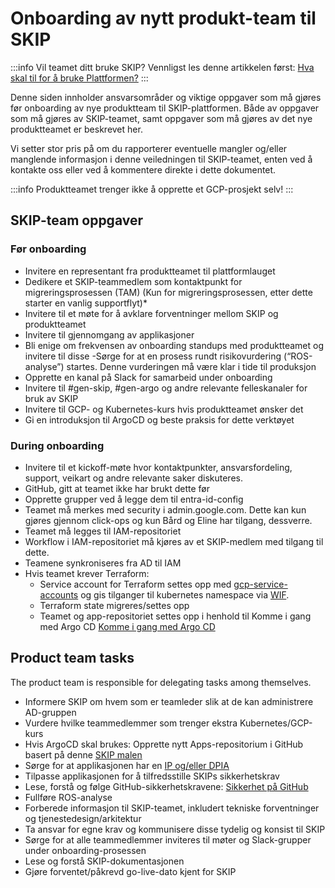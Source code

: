 # Onboarding av nytt produkt-team til SKIP

:::info
Vil teamet ditt bruke SKIP? Vennligst les denne artikkelen først: [Hva skal til for å bruke Plattformen?](https://kartverket.atlassian.net/wiki/spaces/DT/pages/497614849/Hva+skal+til+for+bruke+Plattformen)
:::

Denne siden innholder ansvarsområder og viktige oppgaver som må gjøres før onboarding av nye produktteam til SKIP-plattformen. Både av oppgaver som må gjøres av SKIP-teamet, samt oppgaver som må gjøres av det nye produktteamet er beskrevet her.


Vi setter stor pris på om du rapporterer eventuelle mangler og/eller manglende informasjon i denne veiledningen til SKIP-teamet, enten ved å kontakte oss eller ved å kommentere direkte i dette dokumentet.

:::info
Produktteamet trenger ikke å opprette et GCP-prosjekt selv!
:::

## SKIP-team oppgaver

### Før onboarding

- Invitere en representant fra produktteamet til plattformlauget
- Dedikere et SKIP-teammedlem som kontaktpunkt for migreringsprosessen (TAM) (Kun for migreringsprosessen, etter dette starter en vanlig supportflyt)*
- Invitere til et møte for å avklare forventninger mellom SKIP og produktteamet
- Invitere til gjennomgang av applikasjoner
- Bli enige om frekvensen av onboarding standups med produktteamet og invitere til disse
 -Sørge for at en prosess rundt risikovurdering (“ROS-analyse”) startes. Denne vurderingen må være klar i tide til produksjon
- Opprette en kanal på Slack for samarbeid under onboarding
- Invitere til #gen-skip, #gen-argo og andre relevante felleskanaler for bruk av SKIP
- Invitere til GCP- og Kubernetes-kurs hvis produktteamet ønsker det
- Gi en introduksjon til ArgoCD og beste praksis for dette verktøyet

### During onboarding

- Invitere til et kickoff-møte hvor kontaktpunkter, ansvarsfordeling, support, veikart og andre relevante saker diskuteres.
- GitHub, gitt at teamet ikke har brukt dette før
- Opprette grupper ved å legge dem til entra-id-config
- Teamet må merkes med security i admin.google.com. Dette kan kun gjøres gjennom click-ops og kun Bård og Eline har tilgang, dessverre.
- Teamet må legges til IAM-repositoriet
- Workflow i IAM-repositoriet må kjøres av et SKIP-medlem med tilgang til dette.
- Teamene synkroniseres fra AD til IAM
- Hvis teamet krever Terraform:
  - Service account for Terraform settes opp med [gcp-service-accounts](https://github.com/kartverket/gcp-service-accounts) og gis tilganger til kubernetes namespace via [WIF](https://kartverket.atlassian.net/wiki/spaces/SKIP/pages/320570259/Workload+Identity+Federation).
  - Terraform state migreres/settes opp
  - Teamet og app-repositoriet settes opp i henhold til Komme i gang med Argo CD [Komme i gang med Argo CD](../09-argo-cd/01-komme-i-gang-med-argocd.md)

## Product team tasks

The product team is responsible for delegating tasks among themselves.

- Informere SKIP om hvem som er teamleder slik at de kan administrere AD-gruppen
- Vurdere hvilke teammedlemmer som trenger ekstra Kubernetes/GCP-kurs
- Hvis ArgoCD skal brukes: Opprette nytt Apps-repositorium i GitHub basert på denne [SKIP malen](https://github.com/kartverket/apps-template)
- Sørge for at applikasjonen har en [IP og/eller DPIA](https://kartverket.atlassian.net/wiki/spaces/PER/pages/436338711/Mal+for+IP+-+DPIA+og+ROS.+KOPIER+SIDENE+TIL+ET+EGET+OMR+DE.)
- Tilpasse applikasjonen for å tilfredsstille SKIPs sikkerhetskrav
- Lese, forstå og følge GitHub-sikkerhetskravene: [Sikkerhet på GitHub](https://kartverket.atlassian.net/wiki/spaces/SIK/pages/308216163/Sikkerhet+p+GitHub)
- Fullføre ROS-analyse
- Forberede informasjon til SKIP-teamet, inkludert tekniske forventninger og tjenestedesign/arkitektur
- Ta ansvar for egne krav og kommunisere disse tydelig og konsist til SKIP
- Sørge for at alle teammedlemmer inviteres til møter og Slack-grupper under onboarding-prosessen
- Lese og forstå SKIP-dokumentasjonen
- Gjøre forventet/påkrevd go-live-dato kjent for SKIP

